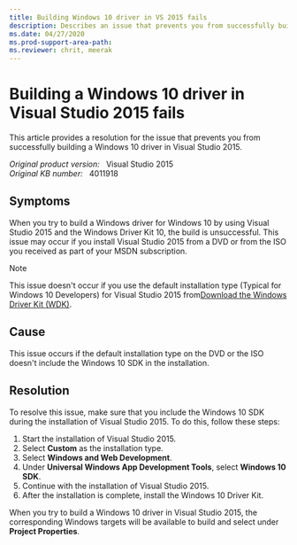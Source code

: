 ```yaml
---
title: Building Windows 10 driver in VS 2015 fails
description: Describes an issue that prevents you from successfully building a Windows 10 driver in Visual Studio 2015. Provides a resolution.
ms.date: 04/27/2020
ms.prod-support-area-path:
ms.reviewer: chrit, meerak
---
```

# Building a Windows 10 driver in Visual Studio 2015 fails

This article provides a resolution for the issue that prevents you from successfully building a Windows 10 driver in Visual Studio 2015.

_Original product version:_ &nbsp; Visual Studio 2015  
_Original KB number:_ &nbsp; 4011918

## Symptoms

When you try to build a Windows driver for Windows 10 by using Visual Studio 2015 and the Windows Driver Kit 10, the build is unsuccessful. This issue may occur if you install Visual Studio 2015 from a DVD or from the ISO you received as part of your MSDN subscription.

> [!NOTE]
> This issue doesn't occur if you use the default installation type (Typical for Windows 10 Developers) for Visual Studio 2015 from[Download the Windows Driver Kit (WDK)](/windows-hardware/drivers/download-the-wdk).  

## Cause

This issue occurs if the default installation type on the DVD or the ISO doesn't include the Windows 10 SDK in the installation.  

## Resolution

To resolve this issue, make sure that you include the Windows 10 SDK during the installation of Visual Studio 2015. To do this, follow these steps:

1. Start the installation of Visual Studio 2015.
2. Select **Custom** as the installation type.
3. Select **Windows and Web Development**.
4. Under **Universal Windows App Development Tools**, select **Windows 10 SDK**.
5. Continue with the installation of Visual Studio 2015.
6. After the installation is complete, install the Windows 10 Driver Kit.

When you try to build a Windows 10 driver in Visual Studio 2015, the corresponding Windows targets will be available to build and select under **Project Properties**.
